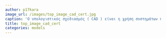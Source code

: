 ```yaml
---
author: p17kara
image_url: /images/top_image_cad_cert.jpg
caption: 'Ο υπολογιστικός σχεδιασμός ( CAD ) είναι η χρήση συστημάτων πληροφορικής (ήσταθμοί εργασίας ) για να βοηθήσουν στη δημιουργία, τροποποίηση, ανάλυση ή βελτιστοποίηση ενός σχεδίου . Το λογισμικό CAD χρησιμοποιείται για να αυξήσει την παραγωγικότητα του σχεδιαστή, να βελτιώσει την ποιότητα του σχεδιασμού, να βελτιώσει τις επικοινωνίες μέσω τεκμηρίωσης και να δημιουργήσει μια βάση δεδομένων για την κατασκευή.'
title: top_image_cad_cert
categories: models
---
```

